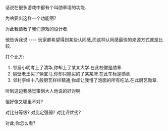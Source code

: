 话说在很多游戏中都有个叫勋章墙的功能.

为啥要出这样一个功能啊?

为此我请教了我们游戏的设计者.

他告诉我说 ---- 玩家都希望得到某些认同感,而这种认同感最快的来源方式就是比较.

打个比方:

1. 邻居小明考上了清华,你却上了某某大学.在此校徽是勋章.
2. 隔壁老王买了辆宝马,你却只能买的了某某牌.在此车标是勋章.
3. 邻村李婶十八般厨艺样样精通,你却让我懂了泡面的所有吃法.在此厨艺勋章.

听到这边我感觉策划大人他说的好对啊.

但好像又哪里不对?

对比分等级?
对比定强弱?
对比评优劣?

对此,你怎么看?
